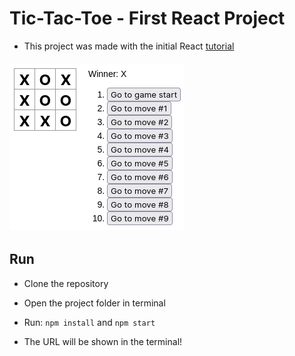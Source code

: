 # Tic-Tac-Toe - First React Project

- This project was made with the initial React [tutorial](https://pt-br.reactjs.org/tutorial/tutorial.html)

###### ![](screenshot.png)

## Run

- Clone the repository
- Open the project folder in terminal
- Run: `npm install` and `npm start` 

- The URL will be shown in the terminal!

